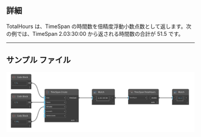 ## 詳細
TotalHours は、TimeSpan の時間数を倍精度浮動小数点数として返します。次の例では、TimeSpan 2.03:30:00 から返される時間数の合計が 51.5 です。
___
## サンプル ファイル

![TotalHours](./DSCore.TimeSpan.TotalHours_img.jpg)

